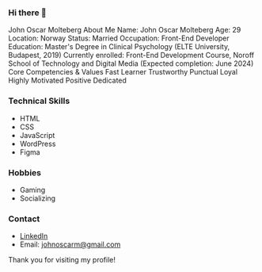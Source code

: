 ### Hi there 👋

John Oscar Molteberg
About Me
Name: John Oscar Molteberg
Age: 29
Location: Norway
Status: Married
Occupation: Front-End Developer
Education: Master's Degree in Clinical Psychology (ELTE University, Budapest, 2019)
Currently enrolled: Front-End Development Course, Noroff School of Technology and Digital Media (Expected completion: June 2024)
Core Competencies & Values
Fast Learner
Trustworthy
Punctual
Loyal
Highly Motivated
Positive
Dedicated
### Technical Skills
- HTML
- CSS
- JavaScript
- WordPress
- Figma
### Hobbies
- Gaming
- Socializing

### Contact
- [LinkedIn](https://www.linkedin.com/in/john-oscar-molteberg-637177180/)
- Email: johnoscarm@gmail.com

Thank you for visiting my profile!

